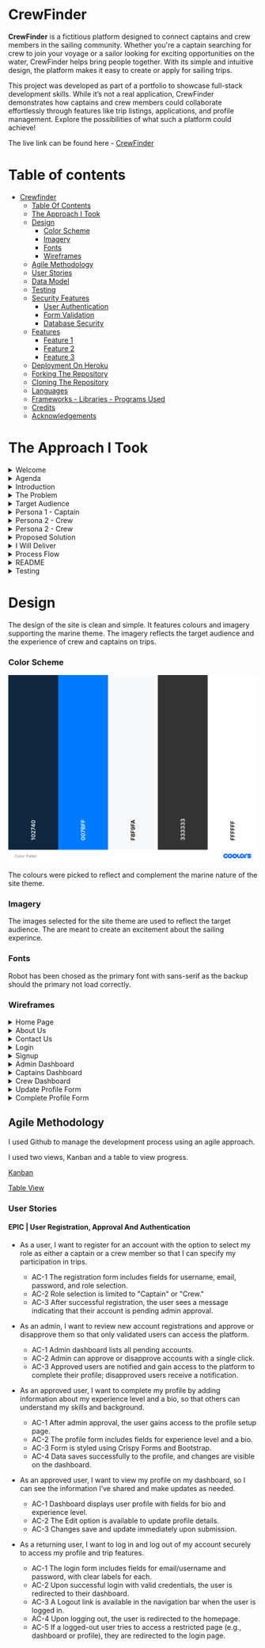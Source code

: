# CrewFinder

**CrewFinder** is a fictitious platform designed to connect captains and crew members in the sailing community. Whether you're a captain searching for crew to join your voyage or a sailor looking for exciting opportunities on the water, CrewFinder helps bring people together. With its simple and intuitive design, the platform makes it easy to create or apply for sailing trips.

This project was developed as part of a portfolio to showcase full-stack development skills. While it’s not a real application, CrewFinder demonstrates how captains and crew members could collaborate effortlessly through features like trip listings, applications, and profile management. Explore the possibilities of what such a platform could achieve!

The live link can be found here - [CrewFinder](https://crew-finder-410f29f97c51.herokuapp.com/)


# Table of contents

- [Crewfinder](#crewfinder)
  - [Table Of Contents](#table-of-contents)
  - [The Approach I Took](#the-approach-i-took)
  - [Design](#design)
    - [Color Scheme](#color-scheme)
    - [Imagery](#imagery)
    - [Fonts](#fonts)
    - [Wireframes](#wireframes)
  - [Agile Methodology](#agile-methodology)
  - [User Stories](#user-stories)
  - [Data Model](#data-model)
  - [Testing](#testing)
  - [Security Features](#security-features)
    - [User Authentication](#user-authentication)
    - [Form Validation](#form-validation)
    - [Database Security](#database-security)
  - [Features](#features)
    - [Feature 1](#feature-1)
    - [Feature 2](#feature-2)
    - [Feature 3](#feature-3)
  - [Deployment On Heroku](#deployment-on-heroku)
  - [Forking The Repository](#forking-the-repository)
  - [Cloning The Repository](#cloning-the-repository)
  - [Languages](#languages)
  - [Frameworks - Libraries - Programs Used](#frameworks---libraries---programs-used)
  - [Credits](#credits)
  - [Acknowledgements](#acknowledgements)

# The Approach I Took

<details>

 <summary>Welcome</summary>

![PP4 Welcome](docs/readme_images/PP4%20Intro.png)
</details>

<details>

 <summary>Agenda</summary>

![PP4 Agenda](docs/readme_images/PP4%20Agenda.png)
</details>
<details>

 <summary>Introduction</summary>

![PP4 Intro](docs/readme_images/PP4%20General%20Introduction.png)
</details>
<details>

 <summary>The Problem</summary>

![PP4 The Problem](docs/readme_images/PP4%20The%20Proiblem%20I%20Solve.png )
</details>
<details>

 <summary>Target Audience</summary>

![PP4 Target Audience](docs/readme_images/PP4%20The%20Proiblem%20I%20Solve.png )
</details>
<details>

 <summary>Persona 1 - Captain</summary>

![PP4 Persona 1 - Captain](docs/readme_images/PP4%20Persona%201%20-%20Captain.png )
</details>
<details>

 <summary>Persona 2 - Crew</summary>

![PP4 Persona 1 - Captain](docs/readme_images/PP4%20Persona%202%20-%20Crew.png )
</details>
<details>

 <summary>Persona 2 - Crew</summary>

![PP4 Persona 1 - Captain](docs/readme_images/PP4%20Persona%202%20-%20Crew.png )
</details>
<details>

 <summary>Proposed Solution</summary>

![PP4 Proposed Solution](docs/readme_images/PP4%20Proposed%20Sulution.png )
</details>
<details>

 <summary>I Will Deliver</summary>

![PP4 I Will Deliver](docs/readme_images/PP4%20What%20I%20Will%20Deliver.png)
</details>
<details>

 <summary>Process Flow</summary>

![PP4 Process Flow](docs/readme_images/PP4%20Process%20Flow.png)
</details>
<details>

 <summary>README</summary>

![PP4 README](docs/readme_images/PP4%20README.png)
</details>
<details>

 <summary>Testing</summary>

![PP4 TESTING](docs/readme_images/PP4%20Testing.png)
</details>

# Design
The design of the site is clean and simple. It features colours and imagery supporting the marine theme.
The imagery reflects the target audience and the experience of crew and captains on trips.

### Color Scheme
![Colour Palette](docs/readme_images/Color%20Pallet.png)

The colours were picked to reflect and complement the marine nature of the site theme.

### Imagery
The images selected for the site theme are used to reflect the target audience. The are meant to create an excitement about the sailing experince.

### Fonts
Robot has been chosed as the primary font with sans-serif as the backup should the primary not load correctly.


### Wireframes

<details>

 <summary>Home Page</summary>

![Home Page](docs/wireframes/Home%20Page.png)
</details>
<details>

 <summary>About Us</summary>

![About Us](docs/wireframes/About%20Us.png)
</details>
<details>

 <summary>Contact Us</summary>

![Contact Us](docs/wireframes/Contact%20Us.png)
</details>

<details>

 <summary>Login</summary>

![Login](docs/wireframes/Login%20Page.png)
</details>

<details>

 <summary>Signup</summary>

![Signup](docs/wireframes/Signup%20Page.png)
</details>

<details>

 <summary>Admin Dashboard</summary>

![Admin Dashboard](docs/wireframes/Administrator%20Dashboard.png)
</details>

<details>

 <summary>Captains Dashboard</summary>

![Captains Dashboard](docs/wireframes/Captains%20Dashboard.png)
</details>

<details>

 <summary>Crew Dashboard</summary>

![Crew Dashboard](docs/wireframes/Crew%20Dashboard.png)
</details>

<details>

 <summary>Update Profile Form</summary>

![Update Profile Form](docs/wireframes/Update%20Profile%20Form.png)
</details>
<details>

 <summary>Complete Profile Form</summary>

![Complete Profile Form](docs/wireframes/complete%20profile%20form.png)
</details>


## Agile Methodology
I used Github to manage the development process using an agile approach.

I used two views, Kanban and a table to view progress.

[Kanban](https://github.com/users/doyle-kfd/projects/2/views/1)

[Table View](https://github.com/users/doyle-kfd/projects/2/views/2)

### User Stories

#### EPIC | User Registration, Approval And Authentication
- As a user, I want to register for an account with the option to select my role as either a captain or a crew member so that I can specify my participation in trips.

  - AC-1 The registration form includes fields for username, email, password, and role selection.
  - AC-2 Role selection is limited to "Captain" or "Crew."
  - AC-3 After successful registration, the user sees a message indicating that their account is pending admin approval.

- As an admin, I want to review new account registrations and approve or disapprove them so that only validated users can access the platform.

  - AC-1 Admin dashboard lists all pending accounts.
  - AC-2 Admin can approve or disapprove accounts with a single click.
  - AC-3 Approved users are notified and gain access to the platform to complete their profile; disapproved users receive a notification.

- As an approved user, I want to complete my profile by adding information about my experience level and a bio, so that others can understand my skills and background.

  - AC-1 After admin approval, the user gains access to the profile setup page.
  - AC-2 The profile form includes fields for experience level and a bio.
  - AC-3 Form is styled using Crispy Forms and Bootstrap.
  - AC-4 Data saves successfully to the profile, and changes are visible on the dashboard.

- As an approved user, I want to view my profile on my dashboard, so I can see the information I’ve shared and make updates as needed.

  - AC-1 Dashboard displays user profile with fields for bio and experience level.
  - AC-2 The Edit option is available to update profile details.
  - AC-3 Changes save and update immediately upon submission.

- As a returning user, I want to log in and log out of my account securely to access my profile and trip features.

  - AC-1 The login form includes fields for email/username and password, with clear labels for each.
  - AC-2 Upon successful login with valid credentials, the user is redirected to their dashboard.
  - AC-3 A Logout link is available in the navigation bar when the user is logged in.
  - AC-4 Upon logging out, the user is redirected to the homepage.
  - AC-5 If a logged-out user tries to access a restricted page (e.g., dashboard or profile), they are redirected to the login page.
